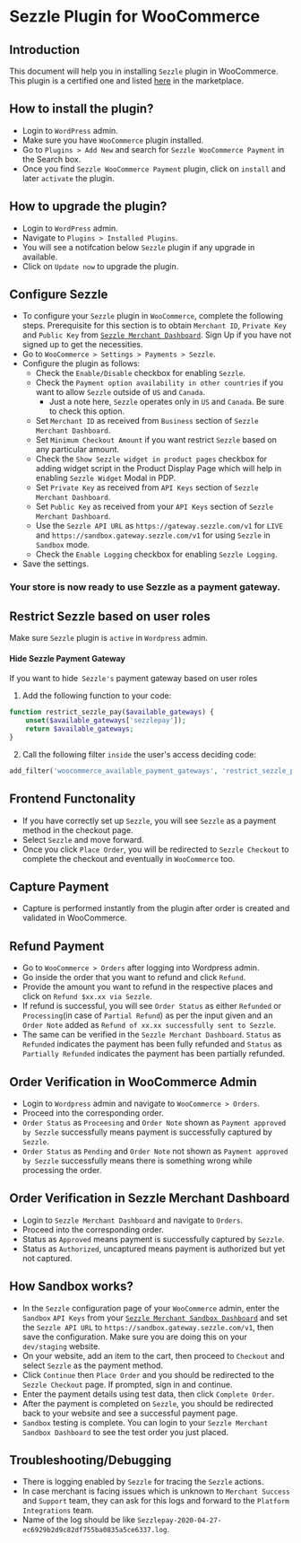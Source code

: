 # Sezzle Plugin for WooCommerce

## Introduction
This document will help you in installing `Sezzle` plugin in WooCommerce. This plugin is a certified one and listed [here](https://wordpress.org/plugins/sezzle-woocommerce-payment) in the marketplace.

## How to install the plugin?

* Login to `WordPress` admin.
* Make sure you have `WooCommerce` plugin installed.
* Go to `Plugins > Add New` and search for `Sezzle WooCommerce Payment` in the Search box.
* Once you find `Sezzle WooCommerce Payment` plugin, click on `install` and later `activate` the plugin.


## How to upgrade the plugin?

* Login to `WordPress` admin.
* Navigate to `Plugins > Installed Plugins`.
* You will see a notifcation below `Sezzle` plugin if any upgrade in available.
* Click on `Update now` to upgrade the plugin.

## Configure Sezzle

* To configure your `Sezzle` plugin in `WooCommerce`, complete the following steps. Prerequisite for this section is to obtain `Merchant ID`, `Private Key` and `Public Key` from [`Sezzle Merchant Dashboard`](https://dashboard.sezzle.com/merchant/). Sign Up if you have not signed up to get the necessities.
* Go to `WooCommerce > Settings > Payments > Sezzle`.
* Configure the plugin as follows:
    * Check the `Enable/Disable` checkbox for enabling `Sezzle`.
    * Check the `Payment option availability in other countries` if you want to allow `Sezzle` outside of `US` and `Canada`.
        * Just a note here, `Sezzle` operates only in `US` and `Canada`. Be sure to check this option.
    * Set `Merchant ID` as received from `Business` section of `Sezzle Merchant Dashboard`.
    * Set `Minimum Checkout Amount` if you want restrict `Sezzle` based on any particular amount.
    * Check the `Show Sezzle widget in product pages` checkbox for adding widget script in the Product Display Page which will help in enabling `Sezzle Widget` Modal in PDP.
    * Set `Private Key` as received from `API Keys` section of `Sezzle Merchant Dashboard`.
    * Set `Public Key` as received from your `API Keys` section of `Sezzle Merchant Dashboard`.
    * Use the `Sezzle API URL` as `https://gateway.sezzle.com/v1` for `LIVE` and `https://sandbox.gateway.sezzle.com/v1` for using `Sezzle` in `Sandbox` mode.
    * Check the `Enable Logging` checkbox for enabling `Sezzle Logging`.
* Save the settings.

### Your store is now ready to use Sezzle as a payment gateway.

## Restrict Sezzle based on user roles
Make sure `Sezzle` plugin is `active` in `Wordpress` admin.

#### Hide Sezzle Payment Gateway
If you want to hide` Sezzle's` payment gateway based on user roles

1. Add the following function to your code:

```php
function restrict_sezzle_pay($available_gateways) {
    unset($available_gateways['sezzlepay']);
    return $available_gateways;
}
```

2. Call the following filter `inside` the user's access deciding code:

```php
add_filter('woocommerce_available_payment_gateways', 'restrict_sezzle_pay');
```

## Frontend Functonality

* If you have correctly set up `Sezzle`, you will see `Sezzle` as a payment method in the checkout page.
* Select `Sezzle` and move forward.
* Once you click `Place Order`, you will be redirected to `Sezzle Checkout` to complete the checkout and eventually in `WooCommerce` too.

## Capture Payment

* Capture is performed instantly from the plugin after order is created and validated in WooCommerce.

## Refund Payment

* Go to `WooCommerce > Orders` after logging into Wordpress admin.
* Go inside the order that you want to refund and click `Refund`.
* Provide the amount you want to refund in the respective places and click on `Refund $xx.xx via Sezzle`.
* If refund is successful, you will see `Order Status` as either `Refunded` or `Processing`(in case of `Partial Refund`) as per the input given and an `Order Note` added as `Refund of xx.xx successfully sent to Sezzle`.
* The same can be verified in the `Sezzle Merchant Dashboard`. `Status` as `Refunded` indicates the payment has been fully refunded and `Status` as `Partially Refunded` indicates the payment has been partially refunded.  

## Order Verification in WooCommerce Admin

* Login to `Wordpress` admin and navigate to `WooCommerce > Orders`.
* Proceed into the corresponding order.
* `Order Status` as `Proceesing` and `Order Note` shown as `Payment approved by Sezzle` successfully means payment is successfully captured by `Sezzle`.
* `Order Status` as `Pending` and `Order Note` not shown as `Payment approved by Sezzle` successfully means there is something wrong while processing the order.

## Order Verification in Sezzle Merchant Dashboard

* Login to `Sezzle Merchant Dashboard` and navigate to `Orders`.
* Proceed into the corresponding order.
* Status as `Approved` means payment is successfully captured by `Sezzle`.
* Status as `Authorized`, uncaptured means payment is authorized but yet not captured.

## How Sandbox works?

* In the `Sezzle` configuration page of your `WooCommerce` admin, enter the `Sandbox` `API Keys` from your [`Sezzle Merchant Sandbox Dashboard`](https://sandbox.dashboard.sezzle.com/merchant/) and set the `Sezzle API URL` to `https://sandbox.gateway.sezzle.com/v1`, then save the configuration. Make sure you are doing this on your `dev/staging` website.
* On your website, add an item to the cart, then proceed to `Checkout` and select `Sezzle` as the payment method.
* Click `Continue` then `Place Order` and you should be redirected to the `Sezzle Checkout` page. If prompted, sign in and continue.
* Enter the payment details using test data, then click `Complete Order`.
* After the payment is completed on `Sezzle`, you should be redirected back to your website and see a successful payment page.
* `Sandbox` testing is complete. You can login to your `Sezzle Merchant Sandbox Dashboard` to see the test order you just placed.

## Troubleshooting/Debugging

* There is logging enabled by `Sezzle` for tracing the `Sezzle` actions.
* In case merchant is facing issues which is unknown to `Merchant Success` and `Support` team, they can ask for this logs and forward to the `Platform Integrations` team.
* Name of the log should be like `Sezzlepay-2020-04-27-ec6929b2d9c82df755ba0835a5ce6337.log`.
